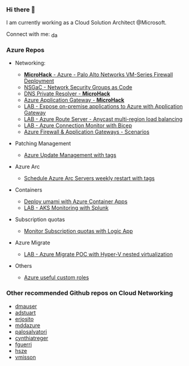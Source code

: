 ### Hi there 👋

I am currently working as a Cloud Solution Architect @Microsoft.

Connect with me: <a href="https://www.linkedin.com/in/davsantiago/" target="blank"><img align="center" src="https://raw.githubusercontent.com/rahuldkjain/github-profile-readme-generator/master/src/images/icons/Social/linked-in-alt.svg" alt="david-santiago" height="15" width="20" /></a>

### Azure Repos 

* Networking:
  * [**MicroHack** - Azure - Palo Alto Networks VM-Series Firewall Deployment](https://github.com/davidsntg/microhack-azure-panfw/)
  * [NSGaC - Network Security Groups as Code](https://github.com/davidsntg/azure-nsgac)
  * [DNS Private Resolver - **MicroHack**](https://github.com/davidsntg/azure-dns-private-resolver-microhack)
  * [Azure Application Gateway - **MicroHack**](https://github.com/davidsntg/azure-application-gateway-microhack)
  * [LAB - Expose on-premise applications to Azure with Application Gateway](https://github.com/davidsntg/lab-ag-onpremiseapplications)
  * [LAB - Azure Route Server - Anycast multi-region load balancing](https://github.com/davidsntg/lab-azure-routeserver-anycast)
  * [LAB - Azure Connection Monitor with Bicep](https://github.com/davidsntg/lab-azure-connection-monitor-with-bicep)
  * [Azure Firewall & Application Gateways - Scenarios](https://github.com/davidsntg/azure-ag-with-azfw)

* Patching Management 
  * [Azure Update Management with tags](https://github.com/davidsntg/azure-update-management-with-tags)

* Azure Arc
  * [Schedule Azure Arc Servers weekly restart with tags](https://github.com/davidsntg/schedule-azure-arc-servers-restarts-with-tags)

* Containers
  * [Deploy umami with Azure Container Apps](https://github.com/davidsntg/deploy-umami-azure-container-apps)
  * [LAB - AKS Monitoring with Splunk](https://github.com/davidsntg/aks-monitoring-splunk)
  
* Subscription quotas
  *  [Monitor Subscription quotas with Logic App](https://github.com/davidsntg/azure-quotas-monitoring-logicapp) 

* Azure Migrate
  * [LAB - Azure Migrate POC with Hyper-V nested virtualization](https://github.com/davidsntg/lab-azuremigrate-hyperv-nestedvirtualization)

* Others
  * [Azure useful custom roles](https://github.com/davidsntg/azure-useful-custom-roles)
  
### Other recommended Github repos on Cloud Networking

* [dmauser](https://github.com/dmauser)
* [adstuart](https://github.com/adstuart)
* [erjosito](https://github.com/erjosito)
* [mddazure](https://github.com/mddazure)
* [palosalvatori](https://github.com/paolosalvatori)
* [cynthiatreger](https://github.com/cynthiatreger)
* [fguerri](https://github.com/fguerri)
* [hsze](https://github.com/hsze)
* [vmisson](https://github.com/vmisson)

